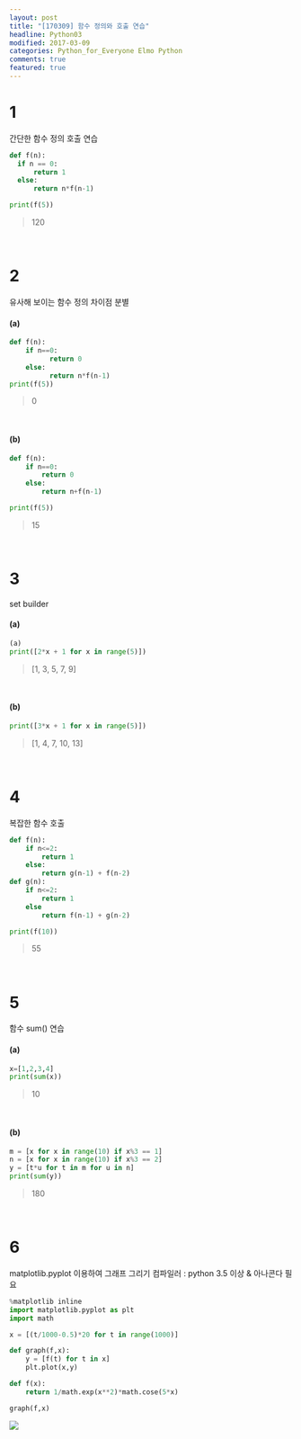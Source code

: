 ```yaml
---
layout: post
title: "[170309] 함수 정의와 호출 연습"
headline: Python03
modified: 2017-03-09
categories: Python_for_Everyone Elmo Python
comments: true
featured: true
---
```


# 1
간단한 함수 정의 호출 연습

``` python
def f(n):
  if n == 0:
      return 1
  else:
      return n*f(n-1)

print(f(5))
```
> 120

<br>

# 2
유사해 보이는 함수 정의 차이점 분별

#### (a)
``` python
def f(n):
    if n==0:
          return 0
    else:
          return n*f(n-1)
print(f(5))
```
> 0

<br>

#### (b)
``` python
def f(n):
    if n==0:
        return 0
    else:
        return n+f(n-1)

print(f(5))
```
> 15

<br>

# 3
set builder

#### (a)
``` python
(a)
print([2*x + 1 for x in range(5)])
```
> [1, 3, 5, 7, 9]

<br>

#### (b)
``` python
print([3*x + 1 for x in range(5)])
```
>[1, 4, 7, 10, 13]

<br>

# 4
복잡한 함수 호출

``` python
def f(n):
    if n<=2:
        return 1
    else:
        return g(n-1) + f(n-2)
def g(n):
    if n<=2:
        return 1
    else
        return f(n-1) + g(n-2)

print(f(10))
```
> 55

<br>

# 5

함수 sum() 연습

#### (a)
``` python
x=[1,2,3,4]
print(sum(x))
```
> 10

<br>

#### (b)
``` python
m = [x for x in range(10) if x%3 == 1]
n = [x for x in range(10) if x%3 == 2]
y = [t*u for t in m for u in n]
print(sum(y))
```
> 180

<br>

# 6

matplotlib.pyplot 이용하여 그래프 그리기
컴파일러 : python 3.5 이상 & 아나콘다 필요

``` python
%matplotlib inline
import matplotlib.pyplot as plt
import math

x = [(t/1000-0.5)*20 for t in range(1000)]

def graph(f,x):
    y = [f(t) for t in x]
    plt.plot(x,y)

def f(x):
    return 1/math.exp(x**2)*math.cose(5*x)

graph(f,x)
```
<img src="{{ site.url }}/images/elmo/py02b6.png" style="float: block; margin: auto;">
